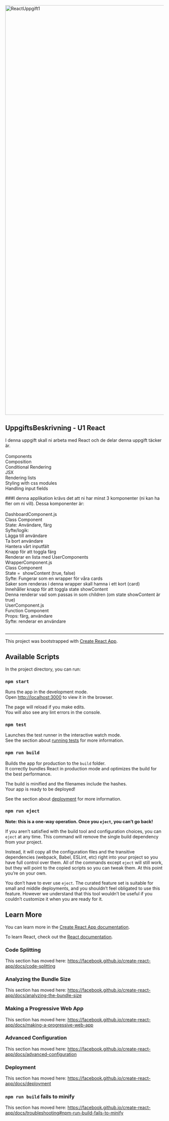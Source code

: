 <img width="1301" alt="ReactUppgift1" src="https://user-images.githubusercontent.com/54171324/108595232-095c0b00-737f-11eb-9aff-2b99205cc3c1.png">



## UppgiftsBeskrivning - U1 React
I denna uppgift skall ni arbeta med React och de delar denna uppgift täcker är.<br />
<br />
Components<br />
Composition<br />
Conditional Rendering<br />
JSX<br />
Rendering lists<br />
Styling with css modules<br />
Handling input fields<br />

###I denna applikation krävs det att ni har minst 3 komponenter (ni kan ha fler om ni vill). Dessa komponenter är:<br />
<br />
DashboardComponent.js<br />
Class Component<br />
State: Användare, färg<br />
Syfte/logik:<br />
Lägga till användare<br />
Ta bort användare<br />
Hantera vårt inputfält<br />
Knapp för att toggla färg<br />
Renderar en lista med UserComponents<br />
WrapperComponent.js<br />
Class Component<br />
State =  showContent (true, false)<br />
Syfte: Fungerar som en wrapper för våra cards<br />
Saker som renderas i denna wrapper skall hamna i ett kort (card)<br />
Innehåller knapp för att toggla state showContent<br />
Denna renderar vad som passas in som children (om state showContent är true)<br />
UserComponent.js<br />
Function Component<br />
Props: färg, användare<br />
Syfte: renderar en användare<br /> 
<br />

________________________________________________________________

This project was bootstrapped with [Create React App](https://github.com/facebook/create-react-app).

## Available Scripts

In the project directory, you can run:

### `npm start`

Runs the app in the development mode.<br />
Open [http://localhost:3000](http://localhost:3000) to view it in the browser.

The page will reload if you make edits.<br />
You will also see any lint errors in the console.

### `npm test`

Launches the test runner in the interactive watch mode.<br />
See the section about [running tests](https://facebook.github.io/create-react-app/docs/running-tests) for more information.

### `npm run build`

Builds the app for production to the `build` folder.<br />
It correctly bundles React in production mode and optimizes the build for the best performance.

The build is minified and the filenames include the hashes.<br />
Your app is ready to be deployed!

See the section about [deployment](https://facebook.github.io/create-react-app/docs/deployment) for more information.

### `npm run eject`

**Note: this is a one-way operation. Once you `eject`, you can’t go back!**

If you aren’t satisfied with the build tool and configuration choices, you can `eject` at any time. This command will remove the single build dependency from your project.

Instead, it will copy all the configuration files and the transitive dependencies (webpack, Babel, ESLint, etc) right into your project so you have full control over them. All of the commands except `eject` will still work, but they will point to the copied scripts so you can tweak them. At this point you’re on your own.

You don’t have to ever use `eject`. The curated feature set is suitable for small and middle deployments, and you shouldn’t feel obligated to use this feature. However we understand that this tool wouldn’t be useful if you couldn’t customize it when you are ready for it.

## Learn More

You can learn more in the [Create React App documentation](https://facebook.github.io/create-react-app/docs/getting-started).

To learn React, check out the [React documentation](https://reactjs.org/).

### Code Splitting

This section has moved here: https://facebook.github.io/create-react-app/docs/code-splitting

### Analyzing the Bundle Size

This section has moved here: https://facebook.github.io/create-react-app/docs/analyzing-the-bundle-size

### Making a Progressive Web App

This section has moved here: https://facebook.github.io/create-react-app/docs/making-a-progressive-web-app

### Advanced Configuration

This section has moved here: https://facebook.github.io/create-react-app/docs/advanced-configuration

### Deployment

This section has moved here: https://facebook.github.io/create-react-app/docs/deployment

### `npm run build` fails to minify

This section has moved here: https://facebook.github.io/create-react-app/docs/troubleshooting#npm-run-build-fails-to-minify

